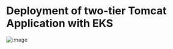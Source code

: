 # Deployment of two-tier Tomcat Application with EKS
![image](https://github.com/singhritesh85/DevOps-Project/assets/56765895/20d91517-bf28-4038-b1da-8baaf11387c2)


